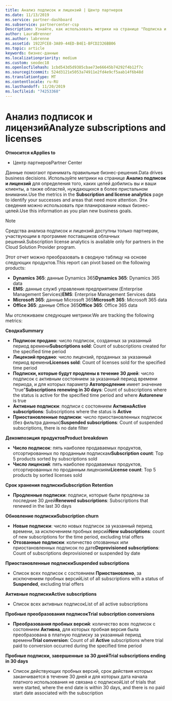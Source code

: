 ```yaml
---
title: Анализ подписок и лицензий | Центр партнеров
ms.date: 11/13/2019
ms.service: partner-dashboard
ms.subservice: partnercenter-csp
Description: Узнайте, как использовать метрики на странице "Подписка и анализ лицензий" для выяснения успеха и областей, требующих дополнительных внимания.
author: LauraBrenner
ms.author: labrenne
ms.assetid: 1922FCE8-3A89-44ED-B4E1-BFCD2326BB06
ms.topic: article
keywords: бизнес-данные
ms.localizationpriority: medium
ms.custom: seodec18
ms.openlocfilehash: 1cbd543d5d9385cbae73e66645b74292f4b12f7c
ms.sourcegitcommit: 524d3121e5053a74911e2fd4e9cf5aab14f6b48d
ms.translationtype: MT
ms.contentlocale: ru-RU
ms.lasthandoff: 11/20/2019
ms.locfileid: "74253368"
---
```

# <a name="analyze-subscriptions-and-licenses"></a><span data-ttu-id="e60a5-104">Анализ подписок и лицензий</span><span class="sxs-lookup"><span data-stu-id="e60a5-104">Analyze subscriptions and licenses</span></span> 

<span data-ttu-id="e60a5-105">**Относится к**</span><span class="sxs-lookup"><span data-stu-id="e60a5-105">**Applies to**</span></span>

- <span data-ttu-id="e60a5-106">Центр партнеров</span><span class="sxs-lookup"><span data-stu-id="e60a5-106">Partner Center</span></span>

<span data-ttu-id="e60a5-107">Данные помогают принимать правильные бизнес-решения.</span><span class="sxs-lookup"><span data-stu-id="e60a5-107">Data drives business decisions.</span></span> <span data-ttu-id="e60a5-108">Используйте метрики на странице **Анализ подписок и лицензий** для определения того, каких целей добились вы и ваши клиенты, а также областей, нуждающихся в более пристальном внимании.</span><span class="sxs-lookup"><span data-stu-id="e60a5-108">Use the metrics in the **Subscription and license analytics** page to identify your successes and areas that need more attention.</span></span> <span data-ttu-id="e60a5-109">Эти сведения можно использовать при планировании новых бизнес-целей.</span><span class="sxs-lookup"><span data-stu-id="e60a5-109">Use this information as you plan new business goals.</span></span>

> [!NOTE]
> <span data-ttu-id="e60a5-110">Средства анализа подписок и лицензий доступны только партнерам, участвующим в программе поставщиков облачных решений.</span><span class="sxs-lookup"><span data-stu-id="e60a5-110">Subscription license analytics is available only for partners in the Cloud Solution Provider program.</span></span>


<span data-ttu-id="e60a5-111">Этот отчет можно преобразовать в сводную таблицу на основе следующих продуктов.</span><span class="sxs-lookup"><span data-stu-id="e60a5-111">This report can pivot based on the following products:</span></span>

 - <span data-ttu-id="e60a5-112">**Dynamics 365**: данные Dynamics 365</span><span class="sxs-lookup"><span data-stu-id="e60a5-112">**Dynamics 365**: Dynamics 365 data</span></span>  
 - <span data-ttu-id="e60a5-113">**EMS**: данные служб управления предприятием (Enterprise Management Services)</span><span class="sxs-lookup"><span data-stu-id="e60a5-113">**EMS**: Enterprise Management Services data</span></span>  
 - <span data-ttu-id="e60a5-114">**Microsoft 365**: данные Microsoft 365</span><span class="sxs-lookup"><span data-stu-id="e60a5-114">**Microsoft 365**: Microsoft 365 data</span></span>  
 - <span data-ttu-id="e60a5-115">**Office 365**: данные Office 365</span><span class="sxs-lookup"><span data-stu-id="e60a5-115">**Office 365**: Office 365 data</span></span>  


<span data-ttu-id="e60a5-116">Мы отслеживаем следующие метрики:</span><span class="sxs-lookup"><span data-stu-id="e60a5-116">We are tracking the following metrics:</span></span>

<span data-ttu-id="e60a5-117">**Сводка**</span><span class="sxs-lookup"><span data-stu-id="e60a5-117">**Summary**</span></span>  
 - <span data-ttu-id="e60a5-118">**Подписок продано**: число подписок, созданных за указанный период времени</span><span class="sxs-lookup"><span data-stu-id="e60a5-118">**Subscriptions sold**: Count of subscriptions created for the specified time period</span></span>  
 - <span data-ttu-id="e60a5-119">**Лицензий продано**: число лицензий, проданных за указанный период времени</span><span class="sxs-lookup"><span data-stu-id="e60a5-119">**Licenses sold**: Count of licenses sold for the specified time period</span></span>   
 - <span data-ttu-id="e60a5-120">**Подписки, которые будут продлены в течение 30 дней**: число подписок с активным состоянием за указанный период времени периода, и для которых параметр **Автопродление** имеет значение "true"</span><span class="sxs-lookup"><span data-stu-id="e60a5-120">**Subscriptions renewing in 30 days**: Count of subscriptions where the status is active for the specified time period and where **Autorenew** is true</span></span>
 - <span data-ttu-id="e60a5-121">**Активные подписки**: подписи с состоянием **Активна**</span><span class="sxs-lookup"><span data-stu-id="e60a5-121">**Active subscriptions**: Subscriptions where the status is **Active**</span></span>  
 - <span data-ttu-id="e60a5-122">**Приостановленные подписки**: число приостановленных подписок (без фильтра данных)</span><span class="sxs-lookup"><span data-stu-id="e60a5-122">**Suspended subscriptions**: Count of suspended subscriptions, there is no date filter</span></span>  

<span data-ttu-id="e60a5-123">**Декомпозиция продуктов**</span><span class="sxs-lookup"><span data-stu-id="e60a5-123">**Product breakdown**</span></span>  
 - <span data-ttu-id="e60a5-124">**Число подписок**: пять наиболее продаваемых продуктов, отсортированных по проданным подпискам</span><span class="sxs-lookup"><span data-stu-id="e60a5-124">**Subscription count**: Top 5 products sorted by subscriptions sold</span></span>  
 - <span data-ttu-id="e60a5-125">**Число лицензий**: пять наиболее продаваемых продуктов, отсортированных по проданным лицензиям</span><span class="sxs-lookup"><span data-stu-id="e60a5-125">**License count**: Top 5 products by sorted licenses sold</span></span>

<span data-ttu-id="e60a5-126">**Срок хранения подписки**</span><span class="sxs-lookup"><span data-stu-id="e60a5-126">**Subscription Retention**</span></span>
 - <span data-ttu-id="e60a5-127">**Продленные подписки**: подписи, которые были продлены за последние 30 дней</span><span class="sxs-lookup"><span data-stu-id="e60a5-127">**Renewed subscriptions**: Subscriptions that renewed in the last 30 days</span></span>  

<span data-ttu-id="e60a5-128">**Обновление подписки**</span><span class="sxs-lookup"><span data-stu-id="e60a5-128">**Subscription churn**</span></span>  
 - <span data-ttu-id="e60a5-129">**Новые подписки**: число новых подписок за указанный период времени, за исключением пробных версий</span><span class="sxs-lookup"><span data-stu-id="e60a5-129">**New subscriptions**: count of new subscriptions for the time period, excluding trial offers</span></span>  
 - <span data-ttu-id="e60a5-130">**Отозванные подписки**: количество отозванных или приостановленных подписок по дате</span><span class="sxs-lookup"><span data-stu-id="e60a5-130">**Deprovisioned subscriptions**: Count of subscriptions deprovisioned or suspended by date</span></span>  

<span data-ttu-id="e60a5-131">**Приостановленные подписки**</span><span class="sxs-lookup"><span data-stu-id="e60a5-131">**Suspended subscriptions**</span></span>  
 - <span data-ttu-id="e60a5-132">Список всех подписок с состоянием **Приостановлено**, за исключением пробных версий</span><span class="sxs-lookup"><span data-stu-id="e60a5-132">List of all subscriptions with a status of **Suspended**, excluding trial offers</span></span>  
  
<span data-ttu-id="e60a5-133">**Активные подписки**</span><span class="sxs-lookup"><span data-stu-id="e60a5-133">**Active subscriptions**</span></span>
 - <span data-ttu-id="e60a5-134">Список всех активных подписок</span><span class="sxs-lookup"><span data-stu-id="e60a5-134">List of all active subscriptions</span></span>  

<span data-ttu-id="e60a5-135">**Пробные преобразования подписок**</span><span class="sxs-lookup"><span data-stu-id="e60a5-135">**Trial subscription conversions**</span></span>  
 - <span data-ttu-id="e60a5-136">**Преобразования пробных версий**: количество всех подписок с состоянием **Активна**, для которых пробная версия была преобразована в платную подписку за указанный период времени</span><span class="sxs-lookup"><span data-stu-id="e60a5-136">**Trial conversion**: Count of all **Active** subscriptions where trial paid to conversion occurred during the specified time period</span></span>  

<span data-ttu-id="e60a5-137">**Пробные подписки, завершенные за 30 дней**</span><span class="sxs-lookup"><span data-stu-id="e60a5-137">**Trial subscriptions ending in 30 days**</span></span>  
 - <span data-ttu-id="e60a5-138">Список действующих пробных версий, срок действия которых заканчивается в течение 30 дней и для которых дата начала платного использования не связана с подпиской</span><span class="sxs-lookup"><span data-stu-id="e60a5-138">List of trials that were started, where the end date is within 30 days, and there is no paid start date associated with the subscription</span></span>  

  